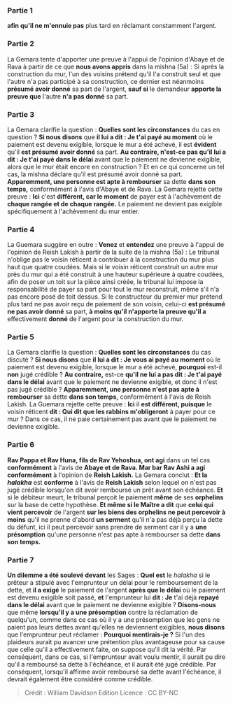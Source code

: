 
### Partie 1
<b>afin qu'il ne m'ennuie pas</b> plus tard en réclamant constamment l'argent.

### Partie 2
La Gemara tente d'apporter une preuve à l'appui de l'opinion d'Abaye et de Rava à partir de ce que <b>nous avons appris</b> dans la mishna (5a) : Si après la construction du mur, l'un des voisins prétend qu'il l'a construit seul et que l'autre n'a pas participé à sa construction, ce dernier est néanmoins <b>présumé avoir donné</b> sa part de l'argent, <b>sauf si</b> le demandeur <b>apporte la preuve que</b> l'autre <b>n'a pas donné</b> sa part.

### Partie 3
La Gemara clarifie la question : <b>Quelles sont les circonstances</b> du cas en question ? <b>Si nous disons</b> que <b>il lui a dit : Je t'ai payé au moment</b> où le paiement est devenu exigible, lorsque le mur a été achevé, il est <b>évident</b> qu'il <b>est présumé avoir donné</b> sa part. <b>Au contraire, n'est-ce pas qu'il lui a dit : Je t'ai payé dans le délai</b> avant que le paiement ne devienne exigible, alors que le mur était encore en construction ? Et en ce qui concerne un tel cas, la mishna déclare qu'il est présumé avoir donné sa part. <b>Apparemment, une personne est apte à rembourser</b> sa dette <b>dans son temps,</b> conformément à l'avis d'Abaye et de Rava. La Gemara rejette cette preuve : <b>Ici</b> c'est <b>différent, car le moment</b> de payer est à l'achèvement de <b>chaque rangée et de chaque rangée.</b> Le paiement ne devient pas exigible spécifiquement à l'achèvement du mur entier.

### Partie 4
La Guemara suggère en outre : <b>Venez</b> et <b>entendez</b> une preuve à l'appui de l'opinion de Reish Lakish à partir de la suite de la mishna (5a) : Le tribunal n'oblige pas le voisin réticent à contribuer à la construction du mur plus haut que quatre coudées. Mais si le voisin réticent construit un autre mur près du mur qui a été construit à une hauteur supérieure à quatre coudées, afin de poser un toit sur la pièce ainsi créée, le tribunal lui impose la responsabilité de payer sa part pour tout le mur reconstruit, même s'il n'a pas encore posé de toit dessus. Si le constructeur du premier mur prétend plus tard ne pas avoir reçu de paiement de son voisin, celui-ci <b>est présumé ne pas avoir donné</b> sa part, <b>à moins qu'il n'apporte la preuve qu'il a</b> effectivement <b>donné</b> de l'argent pour la construction du mur.

### Partie 5
La Gemara clarifie la question : <b>Quelles sont les circonstances</b> du cas discuté ? <b>Si nous disons</b> que <b>il lui a dit : Je vous ai payé au moment</b> où le paiement est devenu exigible, lorsque le mur a été achevé, <b>pourquoi</b> est-il <b>non</b> jugé crédible ? <b>Au contraire,</b> est-ce <b>qu'il ne lui a pas dit : Je t'ai payé dans le délai</b> avant que le paiement ne devienne exigible, et donc il n'est pas jugé crédible ? <b>Apparemment, une personne n'est pas apte à rembourser</b> sa dette <b>dans son temps,</b> conformément à l'avis de Reish Lakish. La Guemara rejette cette preuve : <b>Ici</b> il <b>est différent, puisque</b> le voisin réticent <b>dit : Qui dit que les rabbins m'obligeront</b> à payer pour ce mur ? Dans ce cas, il ne paie certainement pas avant que le paiement ne devienne exigible.

### Partie 6
<b>Rav Pappa et Rav Huna, fils de Rav Yehoshua, ont agi</b> dans un tel cas <b>conformément</b> à l'avis de <b>Abaye et de Rava. Mar bar Rav Ashi a agi conformément</b> à l'opinion de <b>Reish Lakish.</b> La Gemara conclut : <b>Et la <i>halakha</i></b> est <b>conforme</b> à l'avis de <b>Reish Lakish</b> selon lequel on n'est pas jugé crédible lorsqu'on dit avoir remboursé un prêt avant son échéance. <b>Et</b> si le débiteur meurt, le tribunal perçoit le paiement <b>même</b> de ses <b>orphelins</b> sur la base de cette hypothèse. <b>Et même si le Maître a dit</b> que <b>celui qui vient percevoir</b> de l'argent <b>sur les biens des orphelins ne peut percevoir à moins</b> qu'il ne prenne d'abord <b>un serment</b> qu'il n'a pas déjà perçu la dette du défunt, ici il peut percevoir sans prendre de serment car il y a <b>une présomption</b> qu'une personne n'est pas apte à rembourser</b> sa dette <b>dans son temps.</b>

### Partie 7
<b>Un dilemme a été soulevé devant</b> les Sages : <b>Quel est</b> le <i>halakha</i> si le prêteur a stipulé avec l'emprunteur un délai pour le remboursement de la dette, et <b>il a exigé</b> le paiement de l'argent <b>après que le délai</b> où le paiement est devenu exigible soit passé, <b>et</b> l'emprunteur lui <b>dit : Je</b> t'ai déjà <b>repayé dans le délai</b> avant que le paiement ne devienne exigible ? <b>Disons-nous</b> que même <b>lorsqu'il y a une présomption</b> contre la réclamation de quelqu'un, comme dans ce cas où il y a une présomption que les gens ne paient pas leurs dettes avant qu'elles ne deviennent exigibles, <b>nous disons</b> que l'emprunteur peut réclamer : <b>Pourquoi mentirais-je ?</b> Si l'un des plaideurs aurait pu avancer une prétention plus avantageuse pour sa cause que celle qu'il a effectivement faite, on suppose qu'il dit la vérité. Par conséquent, dans ce cas, si l'emprunteur avait voulu mentir, il aurait pu dire qu'il a remboursé sa dette à l'échéance, et il aurait été jugé crédible. Par conséquent, lorsqu'il affirme avoir remboursé sa dette avant l'échéance, il devrait également être considéré comme crédible.

>Crédit : William Davidson Edition
>Licence : CC BY-NC